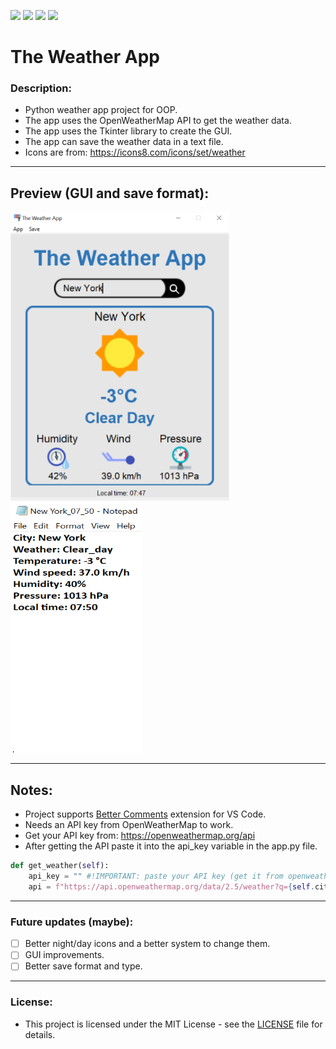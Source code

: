 ![](https://img.shields.io/github/license/mjospovich/The-Weather-App)
![](https://img.shields.io/github/languages/code-size/mjospovich/The-Weather-App?color=blue)
![](https://img.shields.io/badge/language%20-Python-yellow.svg)
![](https://img.shields.io/badge/api%20-OpenWeatherMap-red.svg)

# The Weather App
### **Description:**
 - Python weather app project for OOP.
 - The app uses the OpenWeatherMap API to get the weather data.
 - The app uses the Tkinter library to create the GUI.
 - The app can save the weather data in a text file.
 - Icons are from: https://icons8.com/icons/set/weather
----------------------------------------------

## Preview (GUI and save format):
<p allign = "center">
<img src="preview\gui.PNG" alt="gui" width="350" />
<img src="preview\save_format.PNG" alt="gui" width="210" height="400"/>
</p>

----------------------------------------------

## Notes:
- Project supports [Better Comments](https://marketplace.visualstudio.com/items?itemName=aaron-bond.better-comments) extension for VS Code.
- Needs an API key from OpenWeatherMap to work.
- Get your API key from: https://openweathermap.org/api
- After getting the API paste it into the api_key variable in the app.py file.
```python
def get_weather(self):
    api_key = "" #!IMPORTANT: paste your API key (get it from openweather)
    api = f"https://api.openweathermap.org/data/2.5/weather?q={self.city}&appid={api_key}"

```

----------------------------------------------

### Future updates (maybe):
- [ ] Better night/day icons and a better system to change them.
- [ ] GUI improvements.
- [ ] Better save format and type.

----------------------------------------------

### License:
- This project is licensed under the MIT License - see the [LICENSE](LICENSE) file for details.
